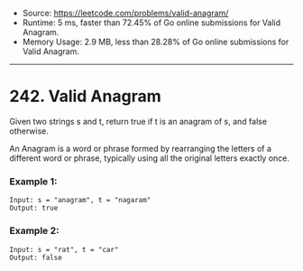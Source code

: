 - Source: https://leetcode.com/problems/valid-anagram/
- Runtime: 5 ms, faster than 72.45% of Go online submissions for Valid Anagram.
- Memory Usage: 2.9 MB, less than 28.28% of Go online submissions for Valid Anagram.
---
# 242. Valid Anagram


Given two strings s and t, return true if t is an anagram of s, and false otherwise.

An Anagram is a word or phrase formed by rearranging the letters of a different word or phrase, typically using all the original letters exactly once.

 

### Example 1:

```
Input: s = "anagram", t = "nagaram"
Output: true
```

### Example 2:

```
Input: s = "rat", t = "car"
Output: false
```
